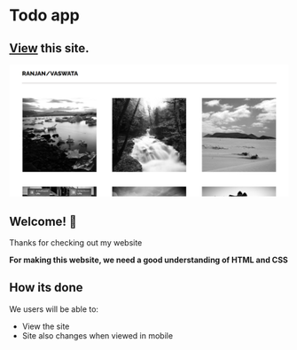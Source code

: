 # Todo app

## [View](https://vaswata-2-todo-list-6463c2.netlify.app/) this site.

![Design preview for the Photo Site](./images/live-screenshot.png)

## Welcome! 👋

Thanks for checking out my website

**For making this website, we need a good understanding of HTML and CSS**

## How its done

We users will be able to:

- View the site
- Site also changes when viewed in mobile
